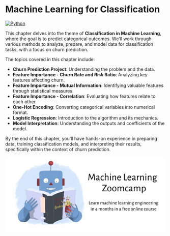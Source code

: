 # Machine Learning for Classification

[![Python][python_logo]][homework]

This chapter delves into the theme of **Classification in Machine Learning**, where the goal is to predict categorical outcomes. We'll work through various methods to analyze, prepare, and model data for classification tasks, with a focus on churn prediction.

The topics covered in this chapter include:

* **Churn Prediction Project**: Understanding the problem and the data.
* **Feature Importance - Churn Rate and Risk Ratio**: Analyzing key features affecting churn.
* **Feature Importance - Mutual Information**: Identifying valuable features through statistical measures.
* **Feature Importance - Correlation**: Evaluating how features relate to each other.
* **One-Hot Encoding**: Converting categorical variables into numerical format.
* **Logistic Regression**: Introduction to the algorithm and its mechanics.
* **Model Interpretation**: Understanding the outputs and coefficients of the model.

By the end of this chapter, you'll have hands-on experience in preparing data, training classification models, and interpreting their results, specifically within the context of churn prediction.


![ML ZoomCamp](https://github.com/jxareas/Machine-Learning-Bookcamp-2022/raw/master/images/zoomcamp.jpg)

[python_logo]: https://img.shields.io/badge/Homework%20Solution-FFD43B?style=for-the-badge&logo=python&logoColor=blue

[homework]: ./hw/homework3.py
